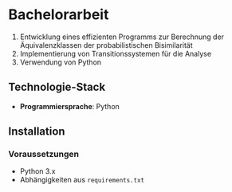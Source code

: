 # Bachelorarbeit

1. Entwicklung eines effizienten Programms zur Berechnung der Äquivalenzklassen der probabilistischen Bisimilarität
2. Implementierung von Transitionssystemen für die Analyse
3. Verwendung von Python

## Technologie-Stack

- **Programmiersprache**: Python

## Installation

### Voraussetzungen

- Python 3.x
- Abhängigkeiten aus `requirements.txt`
